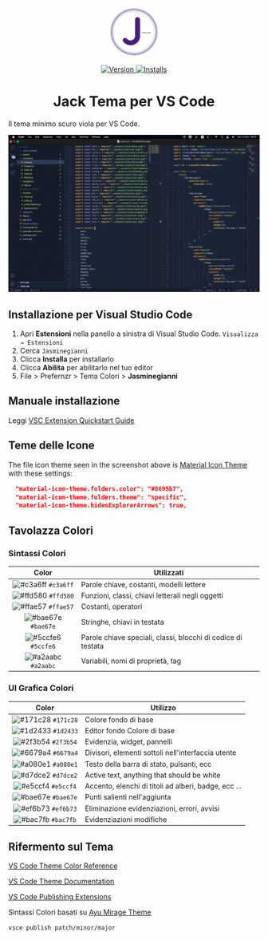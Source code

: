 <p align="center">
  <img alt="Jack Logo" src="https://raw.githubusercontent.com/saresingianni/jasminegianni/master/images/logo.png" width="100" />
</p>
<p align="center">
  <a href="https://marketplace.visualstudio.com/items?itemName=jasminegianni.jasminegianni">
    <img alt="Version" src="https://vsmarketplacebadge.apphb.com/version/jasminegianni.jasminegianni.svg" />
  </a>
  <a href="https://marketplace.visualstudio.com/items?itemName=jasminegianni.jasminegianni>
    <img alt="Downloads" src="https://vsmarketplacebadge.apphb.com/downloads/jasminegianni.jasminegianni.svg" />
  </a>
  <a href="https://marketplace.visualstudio.com/items?itemName=jasminegianni.jasminegianni">
    <img alt="Installs" src="https://vsmarketplacebadge.apphb.com/installs/jasminegianni.jasminegianni.svg" />
  </a>
</p>
<h1 align="center">
  Jack Tema per VS Code
</h1>
<p align="center">

  Il tema minimo scuro viola per VS Code.
</p>

![demo](https://raw.githubusercontent.com/maneeshaindrachapa/jasmine-vscode/master/images/demo.jpeg)

## Installazione per  Visual Studio  Code

1. Apri **Estensioni** nella panello a sinistra di Visual Studio Code. `Visualizza → Estensioni`
2. Cerca  `Jasminegianni`
3. Clicca **Installa** per installarlo
4. Clicca **Abilita** per abilitarlo nel tuo editor
5. File > Prefernzr > Tema Colori > **Jasminegianni**

## Manuale installazione

Leggi [VSC Extension Quickstart Guide](https://github.com/bchiang7/halcyon-vscode/blob/master/vsc-extension-quickstart.md)

## Teme delle Icone

The file icon theme seen in the screenshot above is [Material Icon Theme](https://marketplace.visualstudio.com/items?itemName=PKief.material-icon-theme) with these settings:

```json
  "material-icon-theme.folders.color": "#8695b7",
  "material-icon-theme.folders.theme": "specific",
  "material-icon-theme.hidesExplorerArrows": true,
```

## Tavolazza Colori

### Sintassi Colori

|                               Color                                | Utilizzati                                           |
| :----------------------------------------------------------------: | ----------------------------------------------- |
| ![#c3a6ff](https://via.placeholder.com/10/c3a6ff?text=+) `#c3a6ff` |Parole chiave, costanti, modelli lettere           |
| ![#ffd580](https://via.placeholder.com/10/ffd580?text=+) `#ffd580` | Funzioni, classi, chiavi letterali negli oggetti  |
| ![#ffae57](https://via.placeholder.com/10/ffae57?text=+) `#ffae57` | Costanti, operatori     |
| ![#bae67e](https://via.placeholder.com/10/bae67e?text=+) `#bae67e` | Stringhe, chiavi in testata       |
| ![#5ccfe6](https://via.placeholder.com/10/5ccfe6?text=+) `#5ccfe6` | Parole chiave speciali, classi, blocchi di codice di testata|
| ![#a2aabc](https://via.placeholder.com/10/a2aabc?text=+) `#a2aabc` | Variabili, nomi di proprietà, tag     |



### UI Grafica Colori

|                               Color                                | Utilizzo                                      |
| :----------------------------------------------------------------: | ------------------------------------------ |
| ![#171c28](https://via.placeholder.com/10/171c28?text=+) `#171c28` |Colore  fondo di base      |
| ![#1d2433](https://via.placeholder.com/10/1d2433?text=+) `#1d2433` |Editor fondo Colore di base  |
| ![#2f3b54](https://via.placeholder.com/10/2f3b54?text=+) `#2f3b54` |Evidenzia, widget, pannelli |
| ![#6679a4](https://via.placeholder.com/10/6679a4?text=+) `#6679a4` | Divisori, elementi sottoli nell'interfaccia utente|
| ![#a080e1](https://via.placeholder.com/10/a080e1?text=+) `#a080e1` | Testo della barra di stato, pulsanti, ecc|
| ![#d7dce2](https://via.placeholder.com/10/d7dce2?text=+) `#d7dce2` | Active text, anything that should be white |
| ![#e5ccf4](https://via.placeholder.com/10/e5ccf4?text=+) `#e5ccf4` | Accento, elenchi di titoli ad alberi, badge, ecc ...|
| ![#bae67e](https://via.placeholder.com/10/bae67e?text=+) `#bae67e` | Punti salienti nell'aggiunta|
| ![#ef6b73](https://via.placeholder.com/10/ef6b73?text=+) `#ef6b73` | Eliminazione evidenziazioni, errori, avvisi  |
| ![#bac7fb](https://via.placeholder.com/10/bac7fb?text=+) `#bac7fb` | Evidenziazioni modifiche       |


## Rifermento sul Tema

[VS Code Theme Color Reference](https://code.visualstudio.com/docs/getstarted/theme-color-reference)

[VS Code Theme Documentation](https://code.visualstudio.com/docs/extensions/themes-snippets-colorizers)

[VS Code Publishing Extensions](https://code.visualstudio.com/docs/extensions/publish-extension)

Sintassi Colori basati su [Ayu Mirage Theme](https://github.com/teabyii/vscode-ayu)

```bash
vsce publish patch/minor/major
```